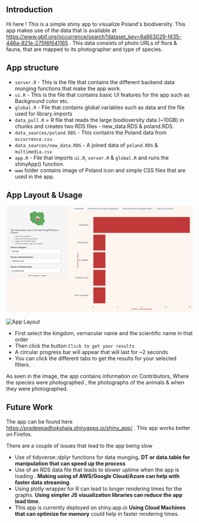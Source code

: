 ## Introduction
Hi here ! This is a simple shiny app to visualize Poland's biodiversity. This app makes use of the data that is available at https://www.gbif.org/occurrence/search?dataset_key=8a863029-f435-446a-821e-275f4f641165 . This data consists of photo URLs of flora & fauna, that are mapped to its photographer and type of species.


## App structure

* `server.R` - This is the file that contains the different backend data munging functions that make the app work.
* `ui.R` - This is the file that contains basic UI features for the app such as Background color etc.
* `global.R`  - File that contains global variables such as data and the file used for library imports
* `data_pull.R` = R file that reads the large biodioversity data (~10GB) in chunks and creates two RDS files - new_data.RDS & poland.RDS.
* `data_sources/poland.RDS` - This contains the Poland data from `occurrence.csv`.
* `data_sources/new_data.RDS` - A joined data of `poland.RDS` & `multimedia.csv`
* `app.R` - File that imports `ui.R`, `server.R` & `global.R` and runs the shinyApp() function.
* `www` folder contains image of Poland icon and simple CSS files that are used in the app.


## App Layout & Usage

![App Layout](https://raw.githubusercontent.com/adhok/biodiversity_app_poland/main/Screenshot%202022-05-12%20at%2011.06.32%20AM.png)


![App Layout](https://raw.githubusercontent.com/adhok/biodiversity_app_poland/main/Screenshot%202022-05-12%20at%203.52.55%20PM.png)


* First select the kingdom, vernacular name and the scientific name in that order
* Then click the button `Click to get your results`
* A circular progress bar will appear that will last for ~2 seconds
* You can click the different tabs to get the results for your selected filters.

As seen in the image, the app contains information on Contributors, Where the species were photographed , the photographs of the animals & when they were photographed.

## Future Work


The app can be found here https://pradeepadhokshaja.shinyapps.io/shiny_app/ . This app works better on Firefox. 

There are a couple of issues that lead to the app being slow

* Use of tidyverse::dplyr functions for data munging. **DT or data.table for manipulation that can speed up the process**
* Use of an RDS data file that leads to slower uptime when the app is loading . **Making using of AWS/Google Cloud/Azure can help with faster data streaming**.
* Using plotly wrapper for R can lead to longer rendering times for the graphs. **Using simpler JS visualization libraries can reduce the app load time**.
* This app is currently deployed on shiny.app.io **Using Cloud Machines that can optimize for memory** could help in faster rendering times.









